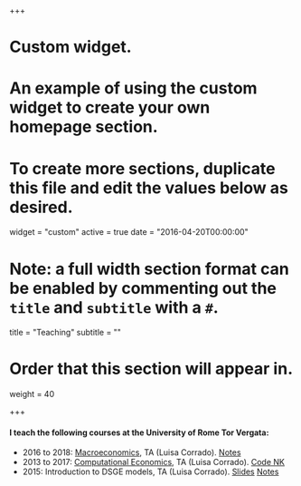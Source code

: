 +++
# Custom widget.
# An example of using the custom widget to create your own homepage section.
# To create more sections, duplicate this file and edit the values below as desired.
widget = "custom"
active = true
date = "2016-04-20T00:00:00"

# Note: a full width section format can be enabled by commenting out the `title` and `subtitle` with a `#`.
title = "Teaching"
subtitle = ""

# Order that this section will appear in.
weight = 40

+++

#### I teach the following courses at the University of Rome Tor Vergata:
- 2016 to 2018: [Macroeconomics](http://economia.uniroma2.it/master-science/economics/corso/893/), TA (Luisa Corrado). <a href="teaching/LB_notes.pdf" class="btn">Notes</a>
- 2013 to 2017: [Computational Economics](https://sites.google.com/site/luisacorrado/pro/computational-economics), TA (Luisa Corrado). <a href="teaching/code_NK.zip" class="btn">Code NK</a>
- 2015: Introduction to DSGE models, TA (Luisa Corrado). <a href="teaching/Introduction to DSGE Models (RBC).pdf" class="btn">Slides</a>  <a href="teaching/Introduction to DSGE models (NK).pdf" class="btn">Notes</a>
